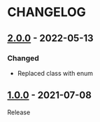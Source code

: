 # CHANGELOG
## [2.0.0](../../tree/2.0.0) - 2022-05-13
### Changed
- Replaced class with enum

## [1.0.0](../../tree/1.0.0) - 2021-07-08
Release
